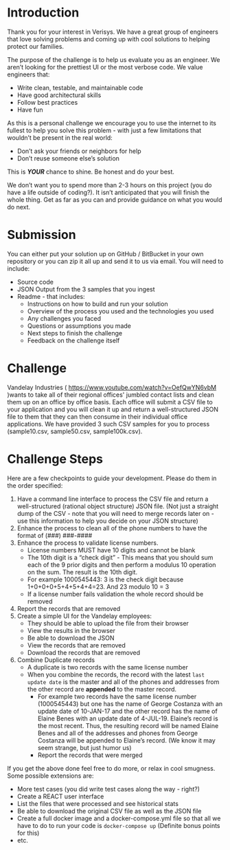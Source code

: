 # Introduction

Thank you for your interest in Verisys. We have a great group of engineers that love solving problems and coming up with cool solutions to helping protect our families.

The purpose of the challenge is to help us evaluate you as an engineer. We aren’t looking for the prettiest UI or the most verbose code. We value engineers that:

- Write clean, testable, and maintainable code
- Have good architectural skills
- Follow best practices
- Have fun

As this is a personal challenge we encourage you to use the internet to its fullest to help you solve this problem - with just a few limitations that wouldn’t be present in the real world:

- Don’t ask your friends or neighbors for help
- Don’t reuse someone else’s solution

This is _**YOUR**_ chance to shine. Be honest and do your best.

We don’t want you to spend more than 2-3 hours on this project (you do have a life outside of coding?). It isn’t anticipated that you will finish the whole thing. Get as far as you can and provide guidance on what you would do next.

# Submission

You can either put your solution up on GitHub / BitBucket in your own repository or you can zip it all up and send it to us via email. You will need to include:

- Source code
- JSON Output from the 3 samples that you ingest
- Readme - that includes:
  - Instructions on how to build and run your solution
  - Overview of the process you used and the technologies you used
  - Any challenges you faced
  - Questions or assumptions you made
  - Next steps to finish the challenge
  - Feedback on the challenge itself

# Challenge

Vandelay Industries ( https://www.youtube.com/watch?v=OefQwYN6vbM )wants to take all of their regional offices' jumbled contact lists and clean them up on an office by office basis. Each office will submit a CSV file to your application and you will clean it up and return a well-structured JSON file to them that they can then consume in their individual office applications. We have provided 3 such CSV samples for you to process (sample10.csv, sample50.csv, sample100k.csv).

# Challenge Steps

Here are a few checkpoints to guide your development. Please do them in the order specified:

1. Have a command line interface to process the CSV file and return a well-structured (rational object structure) JSON file. (Not just a straight dump of the CSV - note that you will need to merge records later on - use this information to help you decide on your JSON structure)
1. Enhance the process to clean all of the phone numbers to have the format of (###) ###-####
1. Enhance the process to validate license numbers.
   - License numbers MUST have 10 digits and cannot be blank
   - The 10th digit is a “check digit” - This means that you should sum each of the 9 prior digits and then perform a modulus 10 operation on the sum. The result is the 10th digit.
   - For example 1000545443: 3 is the check digit because 1+0+0+0+5+4+5+4+4=23. And 23 modulo 10 = 3
   - If a license number fails validation the whole record should be removed
1. Report the records that are removed
1. Create a simple UI for the Vandelay employees:
   - They should be able to upload the file from their browser
   - View the results in the browser
   - Be able to download the JSON
   - View the records that are removed
   - Download the records that are removed
1. Combine Duplicate records
   - A duplicate is two records with the same license number
   - When you combine the records, the record with the latest `last update date` is the master and all of the phones and addresses from the other record are **appended** to the master record.
     - For example two records have the same license number (1000545443) but one has the name of George Costanza with an update date of 10-JAN-17 and the other record has the name of Elaine Benes with an update date of 4-JUL-19. Elaine’s record is the most recent. Thus, the resulting record will be named Elaine Benes and all of the addresses and phones from George Costanza will be appended to Elaine’s record. (We know it may seem strange, but just humor us)
     - Report the records that were merged

If you get the above done feel free to do more, or relax in cool smugness. Some possible extensions are:

- More test cases (you did write test cases along the way - right?)
- Create a REACT user interface
- List the files that were processed and see historical stats
- Be able to download the original CSV file as well as the JSON file
- Create a full docker image and a docker-compose.yml file so that all we have to do to run your code is `docker-compose up` (Definite bonus points for this)
- etc.

